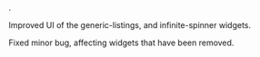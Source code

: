 .

Improved UI of the generic-listings, and infinite-spinner widgets.

Fixed minor bug, affecting widgets that have been removed.